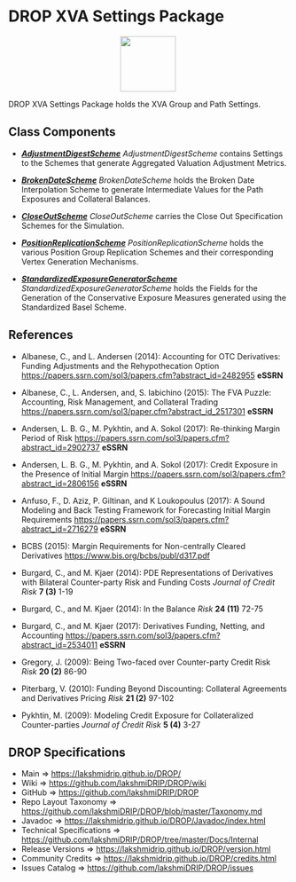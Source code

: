 # DROP XVA Settings Package

<p align="center"><img src="https://github.com/lakshmiDRIP/DROP/blob/master/DRIP_Logo.gif?raw=true" width="100"></p>

DROP XVA Settings Package holds the XVA Group and Path Settings.


## Class Components

 * [***AdjustmentDigestScheme***](https://github.com/lakshmiDRIP/DROP/tree/master/src/main/java/org/drip/xva/settings/AdjustmentDigestScheme.java)
 <i>AdjustmentDigestScheme</i> contains Settings to the Schemes that generate Aggregated Valuation Adjustment
 Metrics.

 * [***BrokenDateScheme***](https://github.com/lakshmiDRIP/DROP/tree/master/src/main/java/org/drip/xva/settings/BrokenDateScheme.java)
 <i>BrokenDateScheme</i> holds the Broken Date Interpolation Scheme to generate Intermediate Values for the
 Path Exposures and Collateral Balances.

 * [***CloseOutScheme***](https://github.com/lakshmiDRIP/DROP/tree/master/src/main/java/org/drip/xva/settings/CloseOutScheme.java)
 <i>CloseOutScheme</i> carries the Close Out Specification Schemes for the Simulation.

 * [***PositionReplicationScheme***](https://github.com/lakshmiDRIP/DROP/tree/master/src/main/java/org/drip/xva/settings/PositionReplicationScheme.java)
 <i>PositionReplicationScheme</i> holds the various Position Group Replication Schemes and their
 corresponding Vertex Generation Mechanisms.

 * [***StandardizedExposureGeneratorScheme***](https://github.com/lakshmiDRIP/DROP/tree/master/src/main/java/org/drip/xva/settings/StandardizedExposureGeneratorScheme.java)
 <i>StandardizedExposureGeneratorScheme</i> holds the Fields for the Generation of the Conservative Exposure
 Measures generated using the Standardized Basel Scheme.


## References

 * Albanese, C., and L. Andersen (2014): Accounting for OTC Derivatives: Funding Adjustments and the
 	Rehypothecation Option https://papers.ssrn.com/sol3/papers.cfm?abstract_id=2482955 <b>eSSRN</b>

 * Albanese, C., L. Andersen, and, S. Iabichino (2015): The FVA Puzzle: Accounting, Risk Management, and
 	Collateral Trading https://papers.ssrn.com/sol3/paper.cfm?abstract_id_2517301 <b>eSSRN</b>

 * Andersen, L. B. G., M. Pykhtin, and A. Sokol (2017): Re-thinking Margin Period of Risk
 	https://papers.ssrn.com/sol3/papers.cfm?abstract_id=2902737 <b>eSSRN</b>

 * Andersen, L. B. G., M. Pykhtin, and A. Sokol (2017): Credit Exposure in the Presence of Initial Margin
 	https://papers.ssrn.com/sol3/papers.cfm?abstract_id=2806156 <b>eSSRN</b>

 * Anfuso, F., D. Aziz, P. Giltinan, and K Loukopoulus (2017): A Sound Modeling and Back Testing Framework
 	for Forecasting Initial Margin Requirements
 	https://papers.ssrn.com/sol3/papers.cfm?abstract_id=2716279 <b>eSSRN</b>

 * BCBS (2015): Margin Requirements for Non-centrally Cleared Derivatives
 	https://www.bis.org/bcbs/publ/d317.pdf

 * Burgard, C., and M. Kjaer (2014): PDE Representations of Derivatives with Bilateral Counter-party Risk and
 	Funding Costs <i>Journal of Credit Risk</i> <b>7 (3)</b> 1-19

 * Burgard, C., and M. Kjaer (2014): In the Balance <i>Risk</i> <b>24 (11)</b> 72-75

 * Burgard, C., and M. Kjaer (2017): Derivatives Funding, Netting, and Accounting
 	https://papers.ssrn.com/sol3/papers.cfm?abstract_id=2534011 <b>eSSRN</b>

 * Gregory, J. (2009): Being Two-faced over Counter-party Credit Risk <i>Risk</i> <b>20 (2)</b> 86-90

 * Piterbarg, V. (2010): Funding Beyond Discounting: Collateral Agreements and Derivatives Pricing
 	<i>Risk</i> <b>21 (2)</b> 97-102

 * Pykhtin, M. (2009): Modeling Credit Exposure for Collateralized Counter-parties <i>Journal of Credit
 	Risk</i> <b>5 (4)</b> 3-27


## DROP Specifications

 * Main                     => https://lakshmidrip.github.io/DROP/
 * Wiki                     => https://github.com/lakshmiDRIP/DROP/wiki
 * GitHub                   => https://github.com/lakshmiDRIP/DROP
 * Repo Layout Taxonomy     => https://github.com/lakshmiDRIP/DROP/blob/master/Taxonomy.md
 * Javadoc                  => https://lakshmidrip.github.io/DROP/Javadoc/index.html
 * Technical Specifications => https://github.com/lakshmiDRIP/DROP/tree/master/Docs/Internal
 * Release Versions         => https://lakshmidrip.github.io/DROP/version.html
 * Community Credits        => https://lakshmidrip.github.io/DROP/credits.html
 * Issues Catalog           => https://github.com/lakshmiDRIP/DROP/issues
